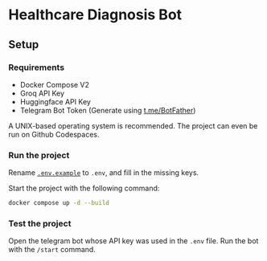 # Healthcare Diagnosis Bot

## Setup

### Requirements

- Docker Compose V2
- Groq API Key
- Huggingface API Key
- Telegram Bot Token (Generate using [t.me/BotFather](https://t.me/BotFather))

A UNIX-based operating system is recommended. The project can even be run on Github Codespaces.

### Run the project

Rename [`.env.example`](.env.example) to `.env`, and fill in the missing keys.

Start the project with the following command:

```bash
docker compose up -d --build
```

### Test the project

Open the telegram bot whose API key was used in the `.env` file. Run the bot with the `/start` command.
